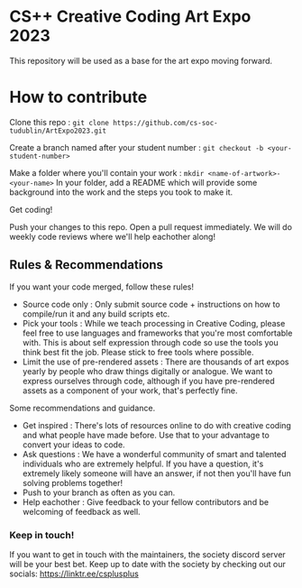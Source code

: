 # CS++ Creative Coding Art Expo 2023

This repository will be used as a base for the art expo moving forward.

# How to contribute
Clone this repo : ```git clone https://github.com/cs-soc-tudublin/ArtExpo2023.git```

Create a branch named after your student number : ```git checkout -b <your-student-number>```

Make a folder where you'll contain your work : ```mkdir <name-of-artwork>-<your-name>```
In your folder, add a README which will provide some background into the work and the steps you took to make it. 

Get coding!

Push your changes to this repo. Open a pull request immediately. We will do weekly code reviews where we'll help eachother along!

## Rules & Recommendations

If you want your code merged, follow these rules!

* Source code only : Only submit source code + instructions on how to compile/run it and any build scripts etc.
* Pick your tools : While we teach processing in Creative Coding, please feel free to use languages and frameworks that you're most comfortable with. This is about self expression through code so use the tools you think best fit the job. Please stick to free tools where possible.
* Limit the use of pre-rendered assets : There are thousands of art expos yearly by people who draw things digitally or analogue. We want to express ourselves through code, although if you have pre-rendered assets as a component of your work, that's perfectly fine.

Some recommendations and guidance.
* Get inspired : There's lots of resources online to do with creative coding and what people have made before. Use that to your advantage to convert your ideas to code.
* Ask questions : We have a wonderful community of smart and talented individuals who are extremely helpful. If you have a question, it's extremely likely someone will have an answer, if not then you'll have fun solving problems together!
* Push to your branch as often as you can.
* Help eachother : Give feedback to your fellow contributors and be welcoming of feedback as well.

### Keep in touch!
If you want to get in touch with the maintainers, the society discord server will be your best bet.
Keep up to date with the society by checking out our socials: https://linktr.ee/csplusplus
